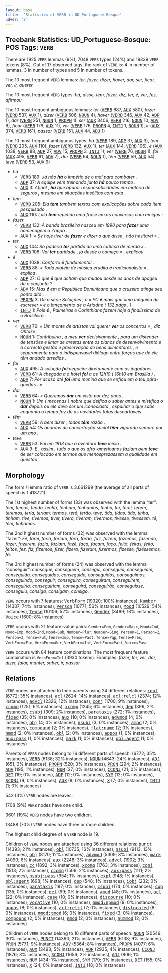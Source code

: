 ```yaml
---
layout: base
title:  'Statistics of VERB in UD_Portuguese-Bosque'
udver: '2'
---
```


## Treebank Statistics: UD_Portuguese-Bosque: POS Tags: `VERB`

There are 1925 `VERB` lemmas (9%), 7048 `VERB` types (24%) and 19339 `VERB` tokens (8%).
Out of 17 observed tags, the rank of `VERB` is: 4 in number of lemmas, 3 in number of types and 5 in number of tokens.

The 10 most frequent `VERB` lemmas: <em>ter, fazer, dizer, haver, dar, ser, ficar, ver, ir, querer</em>

The 10 most frequent `VERB` types:  <em>há, disse, tem, fazer, diz, ter, é, ver, fez, afirmou</em>

The 10 most frequent ambiguous lemmas: <em>ter</em> (<tt><a href="pt_bosque-pos-VERB.html">VERB</a></tt> 687, <tt><a href="pt_bosque-pos-AUX.html">AUX</a></tt> 580), <em>fazer</em> (<tt><a href="pt_bosque-pos-VERB.html">VERB</a></tt> 537, <tt><a href="pt_bosque-pos-AUX.html">AUX</a></tt> 1), <em>dizer</em> (<tt><a href="pt_bosque-pos-VERB.html">VERB</a></tt> 506, <tt><a href="pt_bosque-pos-NOUN.html">NOUN</a></tt> 4), <em>haver</em> (<tt><a href="pt_bosque-pos-VERB.html">VERB</a></tt> 346, <tt><a href="pt_bosque-pos-AUX.html">AUX</a></tt> 42, <tt><a href="pt_bosque-pos-ADP.html">ADP</a></tt> 1), <em>dar</em> (<tt><a href="pt_bosque-pos-VERB.html">VERB</a></tt> 251, <tt><a href="pt_bosque-pos-NOUN.html">NOUN</a></tt> 1, <tt><a href="pt_bosque-pos-PROPN.html">PROPN</a></tt> 1), <em>ser</em> (<tt><a href="pt_bosque-pos-AUX.html">AUX</a></tt> 3406, <tt><a href="pt_bosque-pos-VERB.html">VERB</a></tt> 216, <tt><a href="pt_bosque-pos-NOUN.html">NOUN</a></tt> 10, <tt><a href="pt_bosque-pos-ADV.html">ADV</a></tt> 6), <em>ficar</em> (<tt><a href="pt_bosque-pos-VERB.html">VERB</a></tt> 179, <tt><a href="pt_bosque-pos-AUX.html">AUX</a></tt> 11), <em>ver</em> (<tt><a href="pt_bosque-pos-VERB.html">VERB</a></tt> 176, <tt><a href="pt_bosque-pos-PROPN.html">PROPN</a></tt> 4, <tt><a href="pt_bosque-pos-INTJ.html">INTJ</a></tt> 1, <tt><a href="pt_bosque-pos-NOUN.html">NOUN</a></tt> 1), <em>ir</em> (<tt><a href="pt_bosque-pos-AUX.html">AUX</a></tt> 374, <tt><a href="pt_bosque-pos-VERB.html">VERB</a></tt> 161), <em>passar</em> (<tt><a href="pt_bosque-pos-VERB.html">VERB</a></tt> 151, <tt><a href="pt_bosque-pos-AUX.html">AUX</a></tt> 44, <tt><a href="pt_bosque-pos-ADJ.html">ADJ</a></tt> 1)

The 10 most frequent ambiguous types:  <em>há</em> (<tt><a href="pt_bosque-pos-VERB.html">VERB</a></tt> 189, <tt><a href="pt_bosque-pos-ADP.html">ADP</a></tt> 37, <tt><a href="pt_bosque-pos-AUX.html">AUX</a></tt> 3), <em>tem</em> (<tt><a href="pt_bosque-pos-VERB.html">VERB</a></tt> 205, <tt><a href="pt_bosque-pos-AUX.html">AUX</a></tt> 110), <em>fazer</em> (<tt><a href="pt_bosque-pos-VERB.html">VERB</a></tt> 132, <tt><a href="pt_bosque-pos-AUX.html">AUX</a></tt> 1), <em>ter</em> (<tt><a href="pt_bosque-pos-AUX.html">AUX</a></tt> 144, <tt><a href="pt_bosque-pos-VERB.html">VERB</a></tt> 106), <em>é</em> (<tt><a href="pt_bosque-pos-AUX.html">AUX</a></tt> 1038, <tt><a href="pt_bosque-pos-VERB.html">VERB</a></tt> 88, <tt><a href="pt_bosque-pos-ADP.html">ADP</a></tt> 27, <tt><a href="pt_bosque-pos-ADV.html">ADV</a></tt> 15, <tt><a href="pt_bosque-pos-PROPN.html">PROPN</a></tt> 3, <tt><a href="pt_bosque-pos-INTJ.html">INTJ</a></tt> 1), <em>ver</em> (<tt><a href="pt_bosque-pos-VERB.html">VERB</a></tt> 76, <tt><a href="pt_bosque-pos-NOUN.html">NOUN</a></tt> 1), <em>foi</em> (<tt><a href="pt_bosque-pos-AUX.html">AUX</a></tt> 495, <tt><a href="pt_bosque-pos-VERB.html">VERB</a></tt> 61, <tt><a href="pt_bosque-pos-ADV.html">ADV</a></tt> 7), <em>dar</em> (<tt><a href="pt_bosque-pos-VERB.html">VERB</a></tt> 64, <tt><a href="pt_bosque-pos-NOUN.html">NOUN</a></tt> 1), <em>têm</em> (<tt><a href="pt_bosque-pos-VERB.html">VERB</a></tt> 59, <tt><a href="pt_bosque-pos-AUX.html">AUX</a></tt> 54), <em>teve</em> (<tt><a href="pt_bosque-pos-VERB.html">VERB</a></tt> 53, <tt><a href="pt_bosque-pos-AUX.html">AUX</a></tt> 9)


* <em>há</em>
  * <tt><a href="pt_bosque-pos-VERB.html">VERB</a></tt> 189: <em>Já não <b>há</b> o império de o mal para combater .</em>
  * <tt><a href="pt_bosque-pos-ADP.html">ADP</a></tt> 37: <em>A equipe vem treinando junta <b>há</b> pouco tempo .</em>
  * <tt><a href="pt_bosque-pos-AUX.html">AUX</a></tt> 3: <em>Afinal , <b>há</b> que apurar responsabilidades em matéria de seguros , mesmo em situações insólitas com esta .</em>
* <em>tem</em>
  * <tt><a href="pt_bosque-pos-VERB.html">VERB</a></tt> 205: <em>Ela <b>tem</b> também textos com explicações sobre cada item pesquisado .</em>
  * <tt><a href="pt_bosque-pos-AUX.html">AUX</a></tt> 110: <em>Lula <b>tem</b> repetido uma frase em as conversas com amigos :</em>
* <em>fazer</em>
  * <tt><a href="pt_bosque-pos-VERB.html">VERB</a></tt> 132: <em>A banda brasileira nasceu em 1990 para <b>fazer</b> uma homenagem a Zappa .</em>
  * <tt><a href="pt_bosque-pos-AUX.html">AUX</a></tt> 1: <em>« Se hoje tiver de <b>fazer</b> e dizer o que disse , não hesitarei » .</em>
* <em>ter</em>
  * <tt><a href="pt_bosque-pos-AUX.html">AUX</a></tt> 144: <em>Só poderia <b>ter</b> partido de uma cabeça de merda » .</em>
  * <tt><a href="pt_bosque-pos-VERB.html">VERB</a></tt> 106: <em>Vai <b>ter</b> paridade , já desde o começo » , explicou .</em>
* <em>é</em>
  * <tt><a href="pt_bosque-pos-AUX.html">AUX</a></tt> 1038: <em>Conforto <b>é</b> fundamental .</em>
  * <tt><a href="pt_bosque-pos-VERB.html">VERB</a></tt> 88: <em>« Toda platéia de música erudita <b>é</b> tradicionalista » , explica .</em>
  * <tt><a href="pt_bosque-pos-ADP.html">ADP</a></tt> 27: <em>O que <b>é</b> que acham que mudou desde os anos de apogeu de o conjunto ?</em>
  * <tt><a href="pt_bosque-pos-ADV.html">ADV</a></tt> 15: <em>Mas <b>é</b> em a Republica Dominicana que o cruzeiro atinge seu ponto alto .</em>
  * <tt><a href="pt_bosque-pos-PROPN.html">PROPN</a></tt> 3: <em>De a série Soluções , o « PC <b>é</b> mais que uma máquina de escrever » é o lançamento de a Ariadne ( 132 págs . )</em>
  * <tt><a href="pt_bosque-pos-INTJ.html">INTJ</a></tt> 1: <em>Pois <b>é</b> , Palmeiras e Corinthians fazem hoje a finalíssima de o Brasileiro .</em>
* <em>ver</em>
  * <tt><a href="pt_bosque-pos-VERB.html">VERB</a></tt> 76: <em>« Um monte de artistas vai querer <b>ver</b> os concertos » , diz Ohtake .</em>
  * <tt><a href="pt_bosque-pos-NOUN.html">NOUN</a></tt> 1: <em>Contribuiria , a meu <b>ver</b> decisivamente , para um distender de tensões e limar de arestas entre os planos de desenvolvimento e a correcta gestão e preservação de bens alimentares , e seguramente para o indispensável diálogo entre forças que de ele têm andado arredias .</em>
* <em>foi</em>
  * <tt><a href="pt_bosque-pos-AUX.html">AUX</a></tt> 495: <em>A solução <b>foi</b> negociar diretamente com os jogadores .</em>
  * <tt><a href="pt_bosque-pos-VERB.html">VERB</a></tt> 61: <em>A chegada a o hotel <b>foi</b> a as 12h10 ( 16h10 em Brasília ) .</em>
  * <tt><a href="pt_bosque-pos-ADV.html">ADV</a></tt> 7: <em>Por acaso até <b>foi</b> uma menina que se enfiou em o teu pára-quedas . »</em>
* <em>dar</em>
  * <tt><a href="pt_bosque-pos-VERB.html">VERB</a></tt> 64: <em>« Queremos <b>dar</b> um visto por dez anos .</em>
  * <tt><a href="pt_bosque-pos-NOUN.html">NOUN</a></tt> 1: <em>Um ( mecenas ) nobre que deifica o saber antes e mistifica o <b>dar</b> depois ou ele deve ser um iconoclasta , espalhar o que sabe enquanto o tempo faz de as novidades fatos descartáveis .</em>
* <em>têm</em>
  * <tt><a href="pt_bosque-pos-VERB.html">VERB</a></tt> 59: <em>A bem dizer , todos <b>têm</b> razão .</em>
  * <tt><a href="pt_bosque-pos-AUX.html">AUX</a></tt> 54: <em>Os acordos de concertação social <b>têm</b> vigorado sempre por um ano .</em>
* <em>teve</em>
  * <tt><a href="pt_bosque-pos-VERB.html">VERB</a></tt> 53: <em>Foi em 1913 que a aventura <b>teve</b> início .</em>
  * <tt><a href="pt_bosque-pos-AUX.html">AUX</a></tt> 9: <em>E , assim , tudo o que os afro-americanos faziam bem <b>teve</b> de ser colocado em termos que menosprezassem a qualidade em questão .</em>

## Morphology

The form / lemma ratio of `VERB` is 3.661299 (the average of all parts of speech is 1.418721).

The 1st highest number of forms (33) was observed with the lemma “ter”: <em>tem, temos, tendo, tenha, tenham, tenhamos, tenho, ter, terei, terem, teremos, teria, teriam, termos, terá, terão, teve, tida, tidas, tido, tinha, tinham, tive, tivemos, tiver, tivera, tiveram, tivermos, tivesse, tivessem, tê, têm, tínhamos</em>.

The 2nd highest number of forms (32) was observed with the lemma “fazer”: <em>Fê, farei, faria, fariam, fará, farão, faz, fazem, fazemos, fazendo, fazer, fazerem, fazia, faziam, fazê, faça, façam, faço, feita, feitas, feito, feitos, fez, fiz, fizemos, fizer, fizera, fizeram, fizermos, fizesse, fizéssemos, fá</em>.

The 3rd highest number of forms (24) was observed with the lemma “conseguir”: <em>consegue, conseguem, consegui, conseguia, conseguiam, conseguida, conseguidas, conseguido, conseguidos, conseguimos, conseguindo, conseguir, conseguira, conseguiram, conseguirem, conseguiria, conseguiriam, conseguirá, conseguirão, conseguisse, conseguiu, consiga, consigam, consigo</em>.

`VERB` occurs with 7 features: <tt><a href="pt_bosque-feat-VerbForm.html">VerbForm</a></tt> (19320; 100% instances), <tt><a href="pt_bosque-feat-Number.html">Number</a></tt> (14307; 74% instances), <tt><a href="pt_bosque-feat-Person.html">Person</a></tt> (10771; 56% instances), <tt><a href="pt_bosque-feat-Mood.html">Mood</a></tt> (10529; 54% instances), <tt><a href="pt_bosque-feat-Tense.html">Tense</a></tt> (10106; 52% instances), <tt><a href="pt_bosque-feat-Gender.html">Gender</a></tt> (3499; 18% instances), <tt><a href="pt_bosque-feat-Voice.html">Voice</a></tt> (1600; 8% instances)

`VERB` occurs with 21 feature-value pairs: `Gender=Fem`, `Gender=Masc`, `Mood=Cnd`, `Mood=Imp`, `Mood=Ind`, `Mood=Sub`, `Number=Plur`, `Number=Sing`, `Person=1`, `Person=2`, `Person=3`, `Tense=Fut`, `Tense=Imp`, `Tense=Past`, `Tense=Pqp`, `Tense=Pres`, `VerbForm=Fin`, `VerbForm=Ger`, `VerbForm=Inf`, `VerbForm=Part`, `Voice=Pass`

`VERB` occurs with 84 feature combinations.
The most frequent feature combination is `VerbForm=Inf` (3930 tokens).
Examples: <em>fazer, ter, ver, dar, dizer, falar, manter, saber, ir, passar</em>


## Relations

`VERB` nodes are attached to their parents using 24 different relations: <tt><a href="pt_bosque-dep-root.html">root</a></tt> (6772; 35% instances), <tt><a href="pt_bosque-dep-acl.html">acl</a></tt> (2624; 14% instances), <tt><a href="pt_bosque-dep-acl-relcl.html">acl:relcl</a></tt> (2374; 12% instances), <tt><a href="pt_bosque-dep-advcl.html">advcl</a></tt> (2326; 12% instances), <tt><a href="pt_bosque-dep-conj.html">conj</a></tt> (1700; 9% instances), <tt><a href="pt_bosque-dep-ccomp.html">ccomp</a></tt> (1251; 6% instances), <tt><a href="pt_bosque-dep-xcomp.html">xcomp</a></tt> (1245; 6% instances), <tt><a href="pt_bosque-dep-dep.html">dep</a></tt> (396; 2% instances), <tt><a href="pt_bosque-dep-csubj.html">csubj</a></tt> (309; 2% instances), <tt><a href="pt_bosque-dep-parataxis.html">parataxis</a></tt> (272; 1% instances), <tt><a href="pt_bosque-dep-fixed.html">fixed</a></tt> (35; 0% instances), <tt><a href="pt_bosque-dep-aux.html">aux</a></tt> (10; 0% instances), <tt><a href="pt_bosque-dep-advmod.html">advmod</a></tt> (4; 0% instances), <tt><a href="pt_bosque-dep-obj.html">obj</a></tt> (4; 0% instances), <tt><a href="pt_bosque-dep-nsubj.html">nsubj</a></tt> (3; 0% instances), <tt><a href="pt_bosque-dep-amod.html">amod</a></tt> (2; 0% instances), <tt><a href="pt_bosque-dep-compound.html">compound</a></tt> (2; 0% instances), <tt><a href="pt_bosque-dep-flat-name.html">flat:name</a></tt> (2; 0% instances), <tt><a href="pt_bosque-dep-nmod.html">nmod</a></tt> (2; 0% instances), <tt><a href="pt_bosque-dep-obl.html">obl</a></tt> (2; 0% instances), <tt><a href="pt_bosque-dep-appos.html">appos</a></tt> (1; 0% instances), <tt><a href="pt_bosque-dep-aux-pass.html">aux:pass</a></tt> (1; 0% instances), <tt><a href="pt_bosque-dep-mark.html">mark</a></tt> (1; 0% instances), <tt><a href="pt_bosque-dep-obl-agent.html">obl:agent</a></tt> (1; 0% instances)

Parents of `VERB` nodes belong to 16 different parts of speech:  (6772; 35% instances), <tt><a href="pt_bosque-pos-VERB.html">VERB</a></tt> (6138; 32% instances), <tt><a href="pt_bosque-pos-NOUN.html">NOUN</a></tt> (4643; 24% instances), <tt><a href="pt_bosque-pos-ADJ.html">ADJ</a></tt> (651; 3% instances), <tt><a href="pt_bosque-pos-PROPN.html">PROPN</a></tt> (520; 3% instances), <tt><a href="pt_bosque-pos-PRON.html">PRON</a></tt> (294; 2% instances), <tt><a href="pt_bosque-pos-ADV.html">ADV</a></tt> (195; 1% instances), <tt><a href="pt_bosque-pos-NUM.html">NUM</a></tt> (37; 0% instances), <tt><a href="pt_bosque-pos-CCONJ.html">CCONJ</a></tt> (21; 0% instances), <tt><a href="pt_bosque-pos-DET.html">DET</a></tt> (19; 0% instances), <tt><a href="pt_bosque-pos-ADP.html">ADP</a></tt> (12; 0% instances), <tt><a href="pt_bosque-pos-SYM.html">SYM</a></tt> (12; 0% instances), <tt><a href="pt_bosque-pos-SCONJ.html">SCONJ</a></tt> (9; 0% instances), <tt><a href="pt_bosque-pos-AUX.html">AUX</a></tt> (8; 0% instances), <tt><a href="pt_bosque-pos-X.html">X</a></tt> (7; 0% instances), <tt><a href="pt_bosque-pos-INTJ.html">INTJ</a></tt> (1; 0% instances)

542 (3%) `VERB` nodes are leaves.

1708 (9%) `VERB` nodes have one child.

3601 (19%) `VERB` nodes have two children.

13488 (70%) `VERB` nodes have three or more children.

The highest child degree of a `VERB` node is 19.

Children of `VERB` nodes are attached using 36 different relations: <tt><a href="pt_bosque-dep-punct.html">punct</a></tt> (14393; 21% instances), <tt><a href="pt_bosque-dep-obl.html">obl</a></tt> (10735; 16% instances), <tt><a href="pt_bosque-dep-nsubj.html">nsubj</a></tt> (9113; 13% instances), <tt><a href="pt_bosque-dep-obj.html">obj</a></tt> (8170; 12% instances), <tt><a href="pt_bosque-dep-advmod.html">advmod</a></tt> (5309; 8% instances), <tt><a href="pt_bosque-dep-mark.html">mark</a></tt> (4090; 6% instances), <tt><a href="pt_bosque-dep-aux.html">aux</a></tt> (2248; 3% instances), <tt><a href="pt_bosque-dep-advcl.html">advcl</a></tt> (1902; 3% instances), <tt><a href="pt_bosque-dep-cc.html">cc</a></tt> (1892; 3% instances), <tt><a href="pt_bosque-dep-xcomp.html">xcomp</a></tt> (1763; 3% instances), <tt><a href="pt_bosque-dep-conj.html">conj</a></tt> (1513; 2% instances), <tt><a href="pt_bosque-dep-ccomp.html">ccomp</a></tt> (1506; 2% instances), <tt><a href="pt_bosque-dep-aux-pass.html">aux:pass</a></tt> (1111; 2% instances), <tt><a href="pt_bosque-dep-nsubj-pass.html">nsubj:pass</a></tt> (954; 1% instances), <tt><a href="pt_bosque-dep-expl.html">expl</a></tt> (948; 1% instances), <tt><a href="pt_bosque-dep-obl-agent.html">obl:agent</a></tt> (698; 1% instances), <tt><a href="pt_bosque-dep-dep.html">dep</a></tt> (548; 1% instances), <tt><a href="pt_bosque-dep-iobj.html">iobj</a></tt> (232; 0% instances), <tt><a href="pt_bosque-dep-parataxis.html">parataxis</a></tt> (187; 0% instances), <tt><a href="pt_bosque-dep-csubj.html">csubj</a></tt> (174; 0% instances), <tt><a href="pt_bosque-dep-cop.html">cop</a></tt> (135; 0% instances), <tt><a href="pt_bosque-dep-det.html">det</a></tt> (99; 0% instances), <tt><a href="pt_bosque-dep-amod.html">amod</a></tt> (48; 0% instances), <tt><a href="pt_bosque-dep-acl.html">acl</a></tt> (22; 0% instances), <tt><a href="pt_bosque-dep-case.html">case</a></tt> (10; 0% instances), <tt><a href="pt_bosque-dep-discourse.html">discourse</a></tt> (10; 0% instances), <tt><a href="pt_bosque-dep-vocative.html">vocative</a></tt> (10; 0% instances), <tt><a href="pt_bosque-dep-nmod-npmod.html">nmod:npmod</a></tt> (9; 0% instances), <tt><a href="pt_bosque-dep-appos.html">appos</a></tt> (8; 0% instances), <tt><a href="pt_bosque-dep-acl-relcl.html">acl:relcl</a></tt> (7; 0% instances), <tt><a href="pt_bosque-dep-dislocated.html">dislocated</a></tt> (6; 0% instances), <tt><a href="pt_bosque-dep-nmod-tmod.html">nmod:tmod</a></tt> (6; 0% instances), <tt><a href="pt_bosque-dep-fixed.html">fixed</a></tt> (3; 0% instances), <tt><a href="pt_bosque-dep-compound.html">compound</a></tt> (2; 0% instances), <tt><a href="pt_bosque-dep-nmod.html">nmod</a></tt> (2; 0% instances), <tt><a href="pt_bosque-dep-nummod.html">nummod</a></tt> (2; 0% instances)

Children of `VERB` nodes belong to 16 different parts of speech: <tt><a href="pt_bosque-pos-NOUN.html">NOUN</a></tt> (20549; 30% instances), <tt><a href="pt_bosque-pos-PUNCT.html">PUNCT</a></tt> (14390; 21% instances), <tt><a href="pt_bosque-pos-VERB.html">VERB</a></tt> (6138; 9% instances), <tt><a href="pt_bosque-pos-PRON.html">PRON</a></tt> (5771; 9% instances), <tt><a href="pt_bosque-pos-ADV.html">ADV</a></tt> (5364; 8% instances), <tt><a href="pt_bosque-pos-PROPN.html">PROPN</a></tt> (4077; 6% instances), <tt><a href="pt_bosque-pos-AUX.html">AUX</a></tt> (3493; 5% instances), <tt><a href="pt_bosque-pos-ADP.html">ADP</a></tt> (2935; 4% instances), <tt><a href="pt_bosque-pos-CCONJ.html">CCONJ</a></tt> (1876; 3% instances), <tt><a href="pt_bosque-pos-SCONJ.html">SCONJ</a></tt> (1656; 2% instances), <tt><a href="pt_bosque-pos-ADJ.html">ADJ</a></tt> (806; 1% instances), <tt><a href="pt_bosque-pos-NUM.html">NUM</a></tt> (434; 1% instances), <tt><a href="pt_bosque-pos-SYM.html">SYM</a></tt> (179; 0% instances), <tt><a href="pt_bosque-pos-DET.html">DET</a></tt> (155; 0% instances), <tt><a href="pt_bosque-pos-X.html">X</a></tt> (24; 0% instances), <tt><a href="pt_bosque-pos-INTJ.html">INTJ</a></tt> (18; 0% instances)

